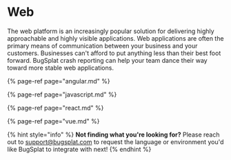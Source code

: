# Web

The web platform is an increasingly popular solution for delivering highly approachable and highly visible applications. Web applications are often the primary means of communication between your business and your customers. Businesses can't afford to put anything less than their best foot forward. BugSplat crash reporting can help your team dance their way toward more stable web applications.

{% page-ref page="angular.md" %}

{% page-ref page="javascript.md" %}

{% page-ref page="react.md" %}

{% page-ref page="vue.md" %}



{% hint style="info" %}
**Not finding what you're looking for?**  Please reach out to [support@bugsplat.com](mailto:support@bugsplat.com) to request the language or environment you'd like BugSplat to integrate with next!
{% endhint %}

